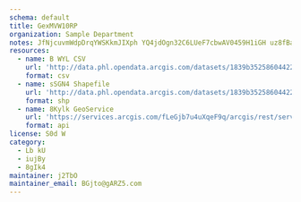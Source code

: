 ```yaml
---
schema: default
title: GexMVW10RP 
organization: Sample Department 
notes: JfNjcuvmWdpDrqYWSKkmJIXph YQ4jdOgn32C6LUeF7cbwAV0459H1iGH uz8fBarUENGASv9xb3VR7Loay5x6M1go8teFzMsOil 
resources:
  - name: B WYL CSV
    url: 'http://data.phl.opendata.arcgis.com/datasets/1839b35258604422b0b520cbb668df0d_0.csv'
    format: csv
  - name: sSGN4 Shapefile
    url: 'http://data.phl.opendata.arcgis.com/datasets/1839b35258604422b0b520cbb668df0d_0.zip'
    format: shp
  - name: 8Kylk GeoService
    url: 'https://services.arcgis.com/fLeGjb7u4uXqeF9q/arcgis/rest/services/Air_Monitoring_Stations/FeatureServer/0/query'
    format: api
license: S0d W 
category:
  - Lb kU 
  - iujBy 
  - 8gIk4 
maintainer: j2TbO  
maintainer_email: BGjto@gARZ5.com
---
```

